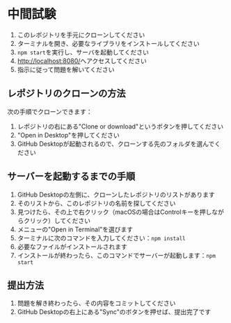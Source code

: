 # 中間試験

1. このレポジトリを手元にクローンしてください
2. ターミナルを開き、必要なライブラリをインストールしてください
3. `npm start`を実行し、サーバを起動してください
4. [http://localhost:8080/](http://localhost:8080/)へアクセスしてください
5. 指示に従って問題を解いてください

## レポジトリのクローンの方法

次の手順でクローンできます：

1. レポジトリの右にある"Clone or download"というボタンを押してください
2. "Open in Desktop"を押してください
3. GitHub Desktopが起動されるので、クローンする先のフォルダを選んでください

## サーバーを起動するまでの手順

1. GitHub Desktopの左側に、クローンしたレポジトリのリストがあります
2. そのリストから、このレポジトリの名前を探してください
3. 見つけたら、その上で右クリック（macOSの場合はControlキーを押しながらクリック）してください
4. メニューの"Open in Terminal"を選びます
5. ターミナルに次のコマンドを入力してください：`npm install`
6. 必要なファイルがインストールされます
7. インストールが終わったら、このコマンドでサーバーが起動します：`npm start`

## 提出方法

1. 問題を解き終わったら、その内容をコミットしてください
2. GitHub Desktopの右上にある"Sync"のボタンを押せば、提出完了です